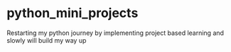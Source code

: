 # python_mini_projects

Restarting my python journey by implementing project based learning and slowly will build my way up
